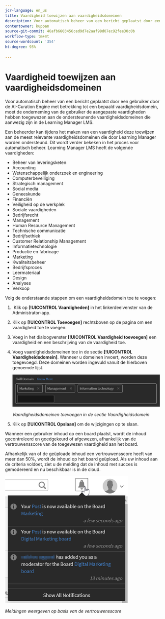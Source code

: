 ```yaml
---
jcr-language: en_us
title: Vaardigheid toewijzen aan vaardigheidsdomeinen
description: Voor automatisch beheer van een bericht geplaatst door een gebruiker door de AI-Curation Engine met betrekking tot een bepaald vaardigheidsdomein, moet de onderneming van de gebruiker de aangepaste vaardigheden hebben toegewezen aan de ondersteunende vaardigheidsdomeinen die aanwezig zijn in de Learning Manager LMS.
contentowner: kuppan
source-git-commit: 46afb6603456ced9d7e2aaf98d07ec92fee30c0b
workflow-type: tm+mt
source-wordcount: '354'
ht-degree: 95%

---
```




# Vaardigheid toewijzen aan vaardigheidsdomeinen

Voor automatisch beheer van een bericht geplaatst door een gebruiker door de AI-Curation Engine met betrekking tot een bepaald vaardigheidsdomein, moet de onderneming van de gebruiker de aangepaste vaardigheden hebben toegewezen aan de ondersteunende vaardigheidsdomeinen die aanwezig zijn in de Learning Manager LMS. 

Een beheerder kan tijdens het maken van een vaardigheid deze toewijzen aan de meest relevante vaardigheidsdomeinen die door Learning Manager worden ondersteund. Dit wordt verder bekeken in het proces voor automatisch beheer. Learning Manager LMS heeft de volgende vaardigheden:

* Beheer van leveringsketen
* Accounting
* Wetenschappelijk onderzoek en engineering
* Computerbeveiliging
* Strategisch management
* Social media
* Geneeskunde
* Financiën
* Veiligheid op de werkplek
* Sociale vaardigheden
* Bedrijfsrecht
* Management
* Human Resource Management
* Technische communicatie
* Bedrijfsethiek
* Customer Relationship Management
* Informatietechnologie
* Productie en fabricage
* Marketing
* Kwaliteitsbeheer
* Bedrijfsproces
* Leermateriaal
* Design
* Analyses
* Verkoop

Volg de onderstaande stappen om een vaardigheidsdomein toe te voegen:

1.  Klik op **[!UICONTROL Vaardigheden]** in het linkerdeelvenster van de Administrator-app.
1. Klik op **[!UICONTROL Toevoegen]** rechtsboven op de pagina om een vaardigheid toe te voegen.
1. Voeg in het dialoogvenster **[!UICONTROL Vaardigheid toevoegen]** een vaardigheid en een beschrijving van de vaardigheid toe.
1. Voeg vaardigheidsdomeinen toe in de sectie **[!UICONTROL Vaardigheidsdomein]**. Wanneer u domeinen invoert, worden deze toegevoegd. Deze domeinen worden ingevuld vanuit de hierboven genoemde lijst.

   ![](assets/skill-domain-mapping.png)

   *Vaardigheidsdomeinen toevoegen in de sectie Vaardigheidsdomein*

1. Klik op **[!UICONTROL Opslaan]** om de wijzigingen op te slaan.

Wanneer een gebruiker inhoud op een board plaatst, wordt de inhoud gecontroleerd en goedgekeurd of afgewezen, afhankelijk van de vertrouwensscore van de toegewezen vaardigheid aan het board.

<!--![](assets/content-uploaded.png)-->

Afhankelijk van of de geüploade inhoud een vertrouwensscore heeft van meer dan 50%, wordt de inhoud op het board geüpload. Als uw inhoud aan de criteria voldoet, ziet u de melding dat de inhoud met succes is gemodereerd en nu beschikbaar is in de cloud.

![](assets/curation-notification.png)

*Meldingen weergeven op basis van de vertrouwensscore*

